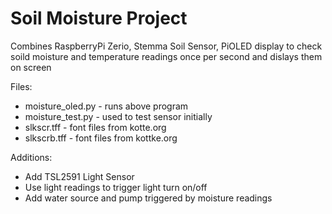 # Soil Moisture Project

Combines RaspberryPi Zerio, Stemma Soil Sensor, PiOLED display
to check soild moisture and temperature readings once per second
and dislays them on screen

Files:
- moisture_oled.py - runs above program
- moisture_test.py - used to test sensor initially
- slkscr.tff - font files from kotte.org
- slkscrb.tff - font files from kottke.org

Additions:
- Add TSL2591 Light Sensor
- Use light readings to trigger light turn on/off
- Add water source and pump triggered by moisture readings